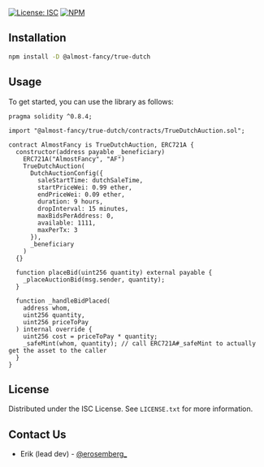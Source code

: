 [![License: ISC](https://img.shields.io/badge/License-ISC-blue.svg)](https://github.com/AlmostFancy/true-dutch/blob/master/LICENSE.txt)
[![NPM](https://img.shields.io/npm/v/@almost-fancy/true-dutch)](https://www.npmjs.com/package/@almost-fancy/true-dutch)

## Installation

```sh
npm install -D @almost-fancy/true-dutch
```

## Usage

To get started, you can use the library as follows:

```solidity
pragma solidity ^0.8.4;

import "@almost-fancy/true-dutch/contracts/TrueDutchAuction.sol";

contract AlmostFancy is TrueDutchAuction, ERC721A {
  constructor(address payable _beneficiary)
    ERC721A("AlmostFancy", "AF")
    TrueDutchAuction(
      DutchAuctionConfig({
        saleStartTime: dutchSaleTime,
        startPriceWei: 0.99 ether,
        endPriceWei: 0.09 ether,
        duration: 9 hours,
        dropInterval: 15 minutes,
        maxBidsPerAddress: 0,
        available: 1111,
        maxPerTx: 3
      }),
      _beneficiary
    )
  {}

  function placeBid(uint256 quantity) external payable {
    _placeAuctionBid(msg.sender, quantity);
  }

  function _handleBidPlaced(
    address whom,
    uint256 quantity,
    uint256 priceToPay
  ) internal override {
    uint256 cost = priceToPay * quantity;
    _safeMint(whom, quantity); // call ERC721A#_safeMint to actually get the asset to the caller
  }
}

```

## License

Distributed under the ISC License. See `LICENSE.txt` for more information.

## Contact Us

- Erik (lead dev) - [@erosemberg\_](https://twitter.com/erosemberg_)
